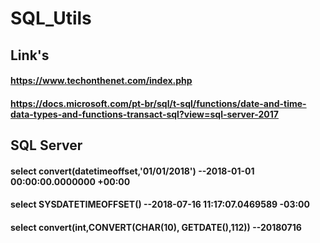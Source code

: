 # SQL_Utils

## Link's

#### https://www.techonthenet.com/index.php
#### https://docs.microsoft.com/pt-br/sql/t-sql/functions/date-and-time-data-types-and-functions-transact-sql?view=sql-server-2017
####


## SQL Server

#### select convert(datetimeoffset,'01/01/2018') --2018-01-01 00:00:00.0000000 +00:00
#### select SYSDATETIMEOFFSET() --2018-07-16 11:17:07.0469589 -03:00
#### select convert(int,CONVERT(CHAR(10), GETDATE(),112))  --20180716
####
